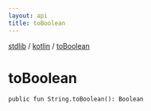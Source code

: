 ```yaml
---
layout: api
title: toBoolean
---
```

[stdlib](../index.html) / [kotlin](index.html) / [toBoolean](toBoolean.html)

# toBoolean

```
public fun String.toBoolean(): Boolean
```
